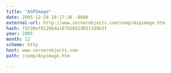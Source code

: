 ```yaml
---
title: "ASPImage"
date: 2005-12-28 18:17:36 -0600
external-url: http://www.serverobjects.com/comp/Aspimage.htm
hash: f9230ef81206da187b5652d0311d9b3f
year: 2005
month: 12
scheme: http
host: www.serverobjects.com
path: /comp/Aspimage.htm

---
```



